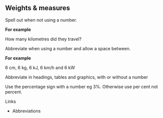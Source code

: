 ## Weights & measures

Spell out when not using a number. 

**For example**

How many kilometres did they travel?

Abbreviate when using a number and allow a space between.

**For example**

6 cm, 6 kg, 6 kJ, 6 km/h and 6 kW

Abbreviate in headings, tables and graphics, with or without a number

Use the percentage sign with a number eg 3%. Otherwise use per cent not percent.

Links

- Abbreviations
